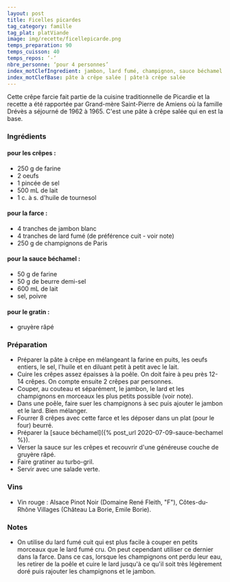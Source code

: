 ```yaml
---
layout: post
title: Ficelles picardes
tag_category: famille
tag_plat: platViande
image: img/recette/ficellepicarde.png
temps_preparation: 90
temps_cuisson: 40
temps_repos: ‘-‘
nbre_personne: ‘pour 4 personnes’
index_motClefIngredient: jambon, lard fumé, champignon, sauce béchamel | sauce!béchamel
index_motClefBase: pâte à crêpe salée | pâte!à crêpe salée
---
```

Cette crêpe farcie fait partie de la cuisine traditionnelle de Picardie et la recette a été rapportée par Grand-mère Saint-Pierre de Amiens où la famille Drévès a séjourné de 1962 à 1965. C'est une pâte à crêpe salée qui en est la base.

### Ingrédients
#### pour les crêpes :
* 250 g de farine
* 2 oeufs
* 1 pincée de sel
* 500 mL de lait
* 1 c. à s. d'huile de tournesol

#### pour la farce :
* 4 tranches de jambon blanc
* 4 tranches de lard fumé (de préférence cuit - voir note)
* 250 g de champignons de Paris

#### pour la sauce béchamel :
* 50 g de farine
* 50 g de beurre demi-sel
* 600 mL de lait
* sel, poivre

#### pour le gratin :
* gruyère râpé

### Préparation
* Préparer la pâte à crêpe en mélangeant la farine en puits, les oeufs entiers, le sel, l'huile et en diluant petit à petit avec le lait.
* Cuire les crêpes assez épaisses à la poêle. On doit faire à peu près 12-14 crêpes. On compte ensuite 2 crêpes par personnes.
* Couper, au couteau et séparément, le jambon, le lard et les champignons en morceaux les plus petits possible (voir note).
* Dans une poêle, faire suer les champignons à sec puis ajouter le jambon et le lard. Bien mélanger.
* Fourrer 8 crêpes avec cette farce et les déposer dans un plat (pour le four) beurré.
* Préparer la [sauce béchamel]({% post_url 2020-07-09-sauce-bechamel %}).
* Verser la sauce sur les crêpes et recouvrir d'une généreuse couche de gruyère râpé.
* Faire gratiner au turbo-gril.
* Servir avec une salade verte.

### Vins
* Vin rouge : Alsace Pinot Noir (Domaine René Fleith, "F"), Côtes-du-Rhône Villages	(Château La Borie, Emile Borie).

### Notes
* On utilise du lard fumé cuit qui est plus facile à couper en petits morceaux que le lard fumé cru. On peut cependant utiliser ce dernier dans la farce. Dans ce cas, lorsque les champignons ont perdu leur eau, les retirer de la poêle et cuire le lard jusqu'à ce qu'il soit très légèrement doré puis rajouter les champignons et le jambon.
